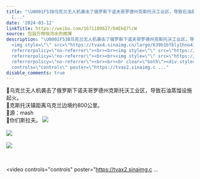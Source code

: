 ```yaml
---
title: "\U0001F53B乌克兰无人机袭击了俄罗斯下诺夫哥罗德州克斯托沃工业区，导致石油蒸馏设施起火。\U0001F53B克斯托沃镇距离乌克兰边境约800公里。\U0001F53B源：mash\U0001F53B你们斯拉夫。
  [..."
date: '2024-03-12'
linkTitle: https://weibo.com/1671109627/O4EkQ7lcW
source: 包容万物恒河水的微博
description: "\U0001F53B乌克兰无人机袭击了俄罗斯下诺夫哥罗德州克斯托沃工业区，导致石油蒸馏设施起火。<br>\U0001F53B克斯托沃镇距离乌克兰边境约800公里。<br>\U0001F53B源：mash<br>\U0001F53B你们斯拉夫。
  <img style=\"\" src=\"https://tvax4.sinaimg.cn/large/639b1bfbly1hno436a0bij20jd0zk12f.jpg\"
  referrerpolicy=\"no-referrer\"><br><br><img style=\"\" src=\"https://tvax3.sinaimg.cn/large/639b1bfbly1hno43c2epdj20u00t8aom.jpg\"
  referrerpolicy=\"no-referrer\"><br><br><img style=\"\" src=\"https://tvax2.sinaimg.cn/large/639b1bfbly1hno43fmu1rj20tv0x64jy.jpg\"
  referrerpolicy=\"no-referrer\"><br><br><br clear=\"both\"><div style=\"clear: both\"></div><video
  controls=\"controls\" poster=\"https://tvax2.sinaimg.c ..."
disable_comments: true
---
```

🔻乌克兰无人机袭击了俄罗斯下诺夫哥罗德州克斯托沃工业区，导致石油蒸馏设施起火。<br>🔻克斯托沃镇距离乌克兰边境约800公里。<br>🔻源：mash<br>🔻你们斯拉夫。 <img style="" src="https://tvax4.sinaimg.cn/large/639b1bfbly1hno436a0bij20jd0zk12f.jpg" referrerpolicy="no-referrer"><br><br><img style="" src="https://tvax3.sinaimg.cn/large/639b1bfbly1hno43c2epdj20u00t8aom.jpg" referrerpolicy="no-referrer"><br><br><img style="" src="https://tvax2.sinaimg.cn/large/639b1bfbly1hno43fmu1rj20tv0x64jy.jpg" referrerpolicy="no-referrer"><br><br><br clear="both"><div style="clear: both"></div><video controls="controls" poster="https://tvax2.sinaimg.c ...